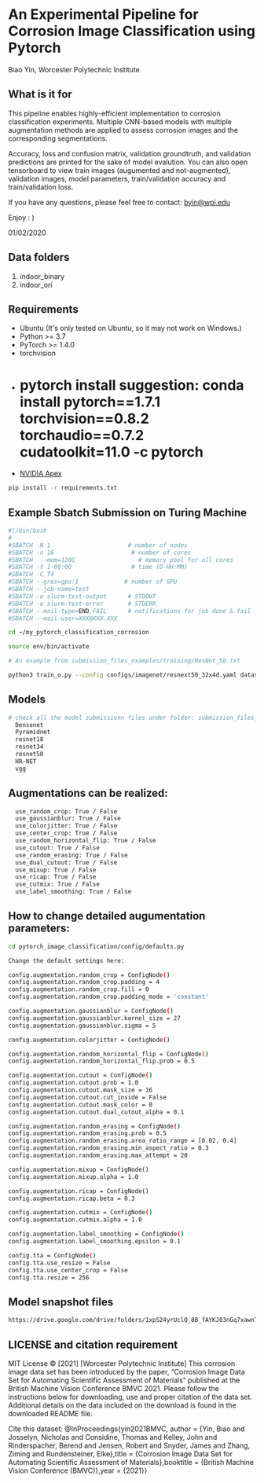 # An Experimental Pipeline for Corrosion Image Classification using Pytorch

Biao Yin, Worcester Polytechnic Institute


## What is it for

This pipeline enables highly-efficient implementation to corrosion classification experiments. Multiple CNN-based models with multiple augmentation methods are applied to assess corrosion images and the corresponding segmentations.

Accuracy, loss and confusion matrix, validation groundtruth, and validation predictions are printed for the sake of model evalution.
You can also open tensorboard to view train images (augumented and not-augmented), validation images, model parameters, train/validation accuracy and train/validation loss.

If you have any questions, please feel free to contact: byin@wpi.edu

Enjoy : )

01/02/2020

## Data folders

1. indoor_binary
2. indoor_ori

## Requirements

* Ubuntu (It's only tested on Ubuntu, so it may not work on Windows.)
* Python >= 3.7
* PyTorch >= 1.4.0
* torchvision
* # pytorch install suggestion: conda install pytorch==1.7.1 torchvision==0.8.2 torchaudio==0.7.2 cudatoolkit=11.0 -c pytorch
* [NVIDIA Apex](https://github.com/NVIDIA/apex)

```bash
pip install -r requirements.txt
```

## Example Sbatch Submission on Turing Machine 

```bash
#!/bin/bash
#
#SBATCH -N 1                      # number of nodes
#SBATCH -n 16                      # number of cores
#SBATCH  --mem=120G                  # memory pool for all cores
#SBATCH -t 1-00:00                 # time (D-HH:MM)
#SBATCH -C T4
#SBATCH --gres=gpu:1             # number of GPU
#SBATCH --job-name=test
#SBATCH -o slurm-test-output      # STDOUT
#SBATCH -e slurm-test-error       # STDERR
#SBATCH --mail-type=END,FAIL      # notifications for job done & fail
#SBATCH --mail-user=XXX@XXX.XXX

cd ~/my_pytorch_classification_corrosion

source env/bin/activate

# An example from submission_files_examples/training/ResNet_50.txt

python3 train_o.py --config configs/imagenet/resnext50_32x4d.yaml dataset.dataset_dir DATA_SET_FOR_RELEASE/DATA_SET_FOR_RELEASE/renamed/cross_val_1  dataset.n_classes 5 train.base_lr 1e-3 train.weight_decay 5e-2 train.batch_size 32 validation.batch_size 1 scheduler.epochs 2000 scheduler.warmup.type 'exponential' scheduler.type 'cosine' augmentation.use_colorjitter True augmentation.colorjitter.bright_1 1.5 augmentation.colorjitter.bright_2 2.0 augmentation.colorjitter.contrast_1 0.5 augmentation.colorjitter.contrast_2 1.5 augmentation.colorjitter.sat_1 0.5 augmentation.colorjitter.sat_2 1.5 augmentation.colorjitter.hue 0.5 augmentation.colorjitter.prob 0.25 augmentation.use_random_erasing True augmentation.random_erasing.prob 0.25 augmentation.random_erasing.area_ratio_range_1 0.05 augmentation.random_erasing.area_ratio_range_2 0.15 augmentation.random_erasing.max_attempt 5 augmentation.use_random_perspective True augmentation.random_perspective.distortion_scale 0.25 augmentation.random_perspective.prob 0.75 augmentation.use_randomresizecrop True augmentation.random_resize_crop.scale_1 0.3 augmentation.random_resize_crop.scale_2 0.7 augmentation.random_resize_crop.prob 0.25 augmentation.use_random_crop True augmentation.random_crop.padding 4 augmentation.random_crop.padding_mode 'constant' augmentation.random_crop.prob 0.50 train.output_dir scheduler_single_10cv_bestparam/ori/R50/crossval/combo/cv1

```

## Models

```bash
# check all the model submissionn files under folder: submission_files_examples
  Densenet
  Pyramidnet
  resnet18
  resnet34
  resnet50
  HR-NET
  vgg
```
## Augmentations can be realized:

```bash
  use_random_crop: True / False
  use_gaussianblur: True / False
  use_colorjitter: True / False
  use_center_crop: True / False
  use_random_horizontal_flip: True / False
  use_cutout: True / False
  use_random_erasing: True / False
  use_dual_cutout: True / False
  use_mixup: True / False
  use_ricap: True / False
  use_cutmix: True / False
  use_label_smoothing: True / False
``` 
## How to change detailed augumentation parameters:
```bash
cd pytorch_image_classification/config/defaults.py

Change the default settings here:

config.augmentation.random_crop = ConfigNode()
config.augmentation.random_crop.padding = 4
config.augmentation.random_crop.fill = 0
config.augmentation.random_crop.padding_mode = 'constant'

config.augmentation.gaussianblur = ConfigNode()
config.augmentation.gaussianblur.kernel_size = 27
config.augmentation.gaussianblur.sigma = 5

config.augmentation.colorjitter = ConfigNode()

config.augmentation.random_horizontal_flip = ConfigNode()
config.augmentation.random_horizontal_flip.prob = 0.5

config.augmentation.cutout = ConfigNode()
config.augmentation.cutout.prob = 1.0
config.augmentation.cutout.mask_size = 16
config.augmentation.cutout.cut_inside = False
config.augmentation.cutout.mask_color = 0
config.augmentation.cutout.dual_cutout_alpha = 0.1

config.augmentation.random_erasing = ConfigNode()
config.augmentation.random_erasing.prob = 0.5
config.augmentation.random_erasing.area_ratio_range = [0.02, 0.4]
config.augmentation.random_erasing.min_aspect_ratio = 0.3
config.augmentation.random_erasing.max_attempt = 20

config.augmentation.mixup = ConfigNode()
config.augmentation.mixup.alpha = 1.0

config.augmentation.ricap = ConfigNode()
config.augmentation.ricap.beta = 0.3

config.augmentation.cutmix = ConfigNode()
config.augmentation.cutmix.alpha = 1.0

config.augmentation.label_smoothing = ConfigNode()
config.augmentation.label_smoothing.epsilon = 0.1

config.tta = ConfigNode()
config.tta.use_resize = False
config.tta.use_center_crop = False
config.tta.resize = 256
```

## Model snapshot files
```bash
https://drive.google.com/drive/folders/1xpS24yrUclQ_8B_fAYKJ03nGq7xawnTy?usp=sharing
```

## LICENSE and citation requirement
MIT License © [2021] [Worcester Polytechnic Institute]
This corrosion image data set has been introduced by the paper, “Corrosion Image Data Set for Automating Scientific Assessment of Materials” published at the British Machine Vision Conference BMVC 2021. Please follow the instructions below for downloading, use and proper citation of the data set. Additional details on the data included on the download is found in the downloaded README file.

Cite this dataset:
@InProceedings{yin2021BMVC, author = {Yin, Biao and Josselyn, Nicholas and Considine, Thomas and Kelley, John and Rinderspacher, Berend and Jensen, Robert and Snyder, James and Zhang, Ziming and Rundensteiner, Elke},title = {Corrosion Image Data Set for Automating Scientific Assessment of Materials},booktitle = {British Machine Vision Conference (BMVC)},year = {2021}}

